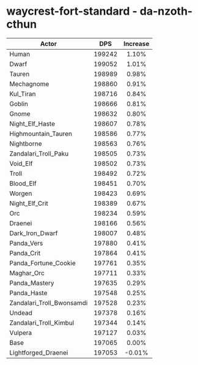# waycrest-fort-standard - da-nzoth-cthun
| Actor | DPS | Increase |
|---|:---:|:---:|
|Human|199242|1.10%|
|Dwarf|199052|1.01%|
|Tauren|198989|0.98%|
|Mechagnome|198860|0.91%|
|Kul_Tiran|198716|0.84%|
|Goblin|198666|0.81%|
|Gnome|198632|0.80%|
|Night_Elf_Haste|198607|0.78%|
|Highmountain_Tauren|198586|0.77%|
|Nightborne|198563|0.76%|
|Zandalari_Troll_Paku|198505|0.73%|
|Void_Elf|198502|0.73%|
|Troll|198492|0.72%|
|Blood_Elf|198451|0.70%|
|Worgen|198423|0.69%|
|Night_Elf_Crit|198389|0.67%|
|Orc|198234|0.59%|
|Draenei|198166|0.56%|
|Dark_Iron_Dwarf|198007|0.48%|
|Panda_Vers|197880|0.41%|
|Panda_Crit|197864|0.41%|
|Panda_Fortune_Cookie|197761|0.35%|
|Maghar_Orc|197711|0.33%|
|Panda_Mastery|197635|0.29%|
|Panda_Haste|197548|0.25%|
|Zandalari_Troll_Bwonsamdi|197528|0.23%|
|Undead|197378|0.16%|
|Zandalari_Troll_Kimbul|197344|0.14%|
|Vulpera|197127|0.03%|
|Base|197065|0.00%|
|Lightforged_Draenei|197053|-0.01%|
